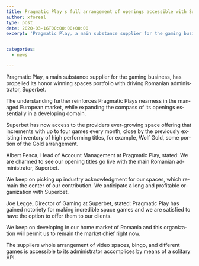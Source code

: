 ```yaml
---
title: Pragmatic Play s full arrangement of openings accessible with Superbet
author: xforeal 
type: post
date: 2020-03-16T00:00:00+00:00
excerpt: 'Pragmatic Play, a main substance supplier for the gaming business, has propelled its honor winning openings portfolio with driving Romanian administrator, Superbet '


categories:
  - news

---
```

<span lang="EN-US">Pragmatic Play, a main substance supplier for the gaming business, has propelled its honor winning spaces portfolio with driving Romanian administrator, Superbet. </span>

<span lang="EN-US">The understanding further reinforces Pragmatic Plays nearness in the managed European market, while expanding the compass of its openings essentially in a developing domain. </span>

<span lang="EN-US">Superbet has now access to the providers ever-growing space offering that increments with up to four games every month, close by the previously existing inventory of high performing titles, for example, Wolf Gold, some portion of the Gold arrangement. </span>

<a><span lang="EN-US">Albert Pesca, Head of Account Management at Pragmatic Play, stated: We are charmed to see our opening titles go live with the main Romanian administrator, Superbet. </span></a>

<span lang="EN-US">We keep on picking up industry acknowledgment for our spaces, which remain the center of our contribution. We anticipate a long and profitable organization with Superbet. </span>

<span lang="EN-US">Joe Legge, Director of Gaming at Superbet, stated: Pragmatic Play has gained notoriety for making incredible space games and we are satisfied to have the option to offer them to our clients. </span>

<span lang="EN-US">We keep on developing in our home market of Romania and this organization will permit us to remain the market chief right now. </span>

<span lang="EN-US">The suppliers whole arrangement of video spaces, bingo, and different games is accessible to its administrator accomplices by means of a solitary API. </span>